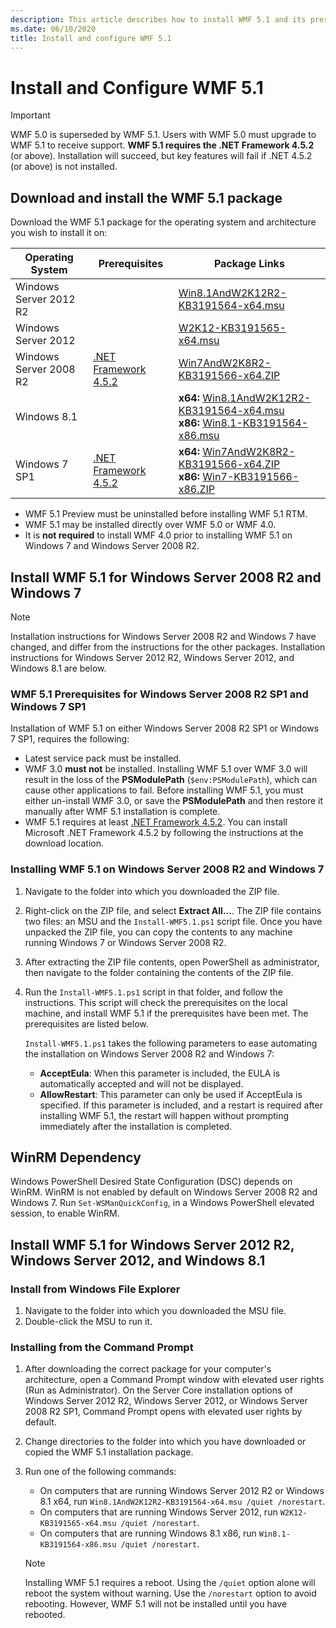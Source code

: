 ```yaml
---
description: This article describes how to install WMF 5.1 and its prerequisites.
ms.date: 06/10/2020
title: Install and configure WMF 5.1
---
```


# Install and Configure WMF 5.1

> [!IMPORTANT]
> WMF 5.0 is superseded by WMF 5.1. Users with WMF 5.0 must upgrade to WMF 5.1 to receive support.
> **WMF 5.1 requires the .NET Framework 4.5.2** (or above). Installation will succeed, but key
> features will fail if .NET 4.5.2 (or above) is not installed.

## Download and install the WMF 5.1 package

Download the WMF 5.1 package for the operating system and architecture you wish to install it on:

|    Operating System    |                Prerequisites                 |                                                                    Package Links                                                                    |
| ---------------------- | -------------------------------------------- | --------------------------------------------------------------------------------------------------------------------------------------------------- |
| Windows Server 2012 R2 |                                              | [Win8.1AndW2K12R2-KB3191564-x64.msu][Win8.1AndW2K12R2-KB3191564-x64.msu]                                                                            |
| Windows Server 2012    |                                              | [W2K12-KB3191565-x64.msu][W2K12-KB3191565-x64.msu]                                                                                                  |
| Windows Server 2008 R2 | [.NET Framework 4.5.2][.NET Framework 4.5.2] | [Win7AndW2K8R2-KB3191566-x64.ZIP][Win7AndW2K8R2-KB3191566-x64.ZIP]                                                                                  |
| Windows 8.1            |                                              | **x64:** [Win8.1AndW2K12R2-KB3191564-x64.msu][Win8.1AndW2K12R2-KB3191564-x64.msu]</br>**x86:** [Win8.1-KB3191564-x86.msu][Win8.1-KB3191564-x86.msu] |
| Windows 7 SP1          | [.NET Framework 4.5.2][.NET Framework 4.5.2] | **x64:** [Win7AndW2K8R2-KB3191566-x64.ZIP][Win7AndW2K8R2-KB3191566-x64.ZIP]</br>**x86:** [Win7-KB3191566-x86.ZIP][Win7-KB3191566-x86.ZIP]           |

[.NET Framework 4.5.2]: https://www.microsoft.com/download/details.aspx?id=42642
[W2K12-KB3191565-x64.msu]: https://go.microsoft.com/fwlink/?linkid=839513
[Win7-KB3191566-x86.ZIP]: https://go.microsoft.com/fwlink/?linkid=839522
[Win7AndW2K8R2-KB3191566-x64.ZIP]: https://go.microsoft.com/fwlink/?linkid=839523
[Win8.1-KB3191564-x86.msu]: https://go.microsoft.com/fwlink/?linkid=839521
[Win8.1AndW2K12R2-KB3191564-x64.msu]: https://go.microsoft.com/fwlink/?linkid=839516

- WMF 5.1 Preview must be uninstalled before installing WMF 5.1 RTM.
- WMF 5.1 may be installed directly over WMF 5.0 or WMF 4.0.
- It is **not required** to install WMF 4.0 prior to installing WMF 5.1 on Windows 7 and Windows
  Server 2008 R2.

## Install WMF 5.1 for Windows Server 2008 R2 and Windows 7

> [!NOTE]
> Installation instructions for Windows Server 2008 R2 and Windows 7 have changed, and differ from
> the instructions for the other packages. Installation instructions for Windows Server 2012 R2,
> Windows Server 2012, and Windows 8.1 are below.

### WMF 5.1 Prerequisites for Windows Server 2008 R2 SP1 and Windows 7 SP1

Installation of WMF 5.1 on either Windows Server 2008 R2 SP1 or Windows 7 SP1, requires the
following:

- Latest service pack must be installed.
- WMF 3.0 **must not** be installed. Installing WMF 5.1 over WMF 3.0 will result in the loss of the
  **PSModulePath** (`$env:PSModulePath`), which can cause other applications to fail. Before
  installing WMF 5.1, you must either un-install WMF 3.0, or save the **PSModulePath** and then
  restore it manually after WMF 5.1 installation is complete.
- WMF 5.1 requires at least
  [.NET Framework 4.5.2](https://www.microsoft.com/download/details.aspx?id=42642). You can install
  Microsoft .NET Framework 4.5.2 by following the instructions at the download location.

### Installing WMF 5.1 on Windows Server 2008 R2 and Windows 7

1. Navigate to the folder into which you downloaded the ZIP file.

1. Right-click on the ZIP file, and select **Extract All...**. The ZIP file contains two files: an
   MSU and the `Install-WMF5.1.ps1` script file. Once you have unpacked the ZIP file, you can copy
   the contents to any machine running Windows 7 or Windows Server 2008 R2.

1. After extracting the ZIP file contents, open PowerShell as administrator, then navigate to the
   folder containing the contents of the ZIP file.

1. Run the `Install-WMF5.1.ps1` script in that folder, and follow the instructions. This script will
   check the prerequisites on the local machine, and install WMF 5.1 if the prerequisites have been
   met. The prerequisites are listed below.

   `Install-WMF5.1.ps1` takes the following parameters to ease automating the installation on
   Windows Server 2008 R2 and Windows 7:

   - **AcceptEula**: When this parameter is included, the EULA is automatically accepted and will
     not be displayed.
   - **AllowRestart**: This parameter can only be used if AcceptEula is specified. If this parameter
     is included, and a restart is required after installing WMF 5.1, the restart will happen
     without prompting immediately after the installation is completed.

## WinRM Dependency

Windows PowerShell Desired State Configuration (DSC) depends on WinRM. WinRM is not enabled by
default on Windows Server 2008 R2 and Windows 7. Run `Set-WSManQuickConfig`, in a Windows PowerShell
elevated session, to enable WinRM.

## Install WMF 5.1 for Windows Server 2012 R2, Windows Server 2012, and Windows 8.1

### Install from Windows File Explorer

1. Navigate to the folder into which you downloaded the MSU file.
1. Double-click the MSU to run it.

### Installing from the Command Prompt

1. After downloading the correct package for your computer's architecture, open a Command Prompt
   window with elevated user rights (Run as Administrator). On the Server Core installation options
   of Windows Server 2012 R2, Windows Server 2012, or Windows Server 2008 R2 SP1, Command Prompt
   opens with elevated user rights by default.
1. Change directories to the folder into which you have downloaded or copied the WMF 5.1
   installation package.
1. Run one of the following commands:
   - On computers that are running Windows Server 2012 R2 or Windows 8.1 x64, run
     `Win8.1AndW2K12R2-KB3191564-x64.msu /quiet /norestart`.
   - On computers that are running Windows Server 2012, run
     `W2K12-KB3191565-x64.msu /quiet /norestart`.
   - On computers that are running Windows 8.1 x86, run
     `Win8.1-KB3191564-x86.msu /quiet /norestart`.

   > [!NOTE]
   > Installing WMF 5.1 requires a reboot. Using the `/quiet` option alone will reboot the system
   > without warning. Use the `/norestart` option to avoid rebooting. However, WMF 5.1 will not be
   > installed until you have rebooted.
